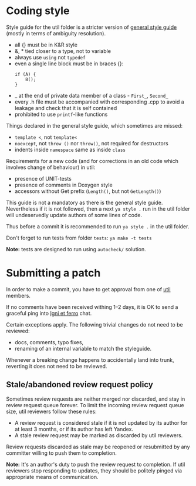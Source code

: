 # Coding style

Style guide for the util folder is a stricter version of
[general style guide](https://docs.yandex-team.ru/arcadia-cpp/cpp_style_guide)
(mostly in terms of ambiguity resolution).

 * all {} must be in K&R style
 * &, * tied closer to a type, not to variable
 * always use `using` not `typedef`
 * even a single line block must be in braces {}:
   ``` 
   if (A) {
       B();
   }
   ``` 
 * _ at the end of private data member of a class - `First_`, `Second_`
 * every .h file must be accompanied with corresponding .cpp to avoid a leakage and check that it is self contained
 * prohibited to use `printf`-like functions


Things declared in the general style guide, which sometimes are missed:

 * `template <`, not `template<`
 * `noexcept`, not `throw ()` nor `throw()`, not required for destructors
 * indents inside `namespace` same as inside `class`


Requirements for a new code (and for corrections in an old code which involves change of behaviour) in util:

 * presence of UNIT-tests
 * presence of comments in Doxygen style
 * accessors without Get prefix (`Length()`, but not `GetLength()`)

This guide is not a mandatory as there is the general style guide.
Nevertheless if it is not followed, then a next `ya style .` run in the util folder will undeservedly update authors of some lines of code.

Thus before a commit it is recommended to run `ya style .` in the util folder.


Don't forget to run tests from folder `tests`: `ya make -t tests`

**Note:** tests are designed to run using `autocheck/` solution.

# Submitting a patch

In order to make a commit, you have to get approval from one of
[util](https://arcanum.yandex-team.ru/arc/trunk/arcadia/groups/util) members.

If no comments have been received withing 1–2 days, it is OK
to send a graceful ping into [Igni et ferro](https://wiki.yandex-team.ru/ignietferro/) chat.

Certain exceptions apply. The following trivial changes do not need to be reviewed:

* docs, comments, typo fixes,
* renaming of an internal variable to match the styleguide.

Whenever a breaking change happens to accidentally land into trunk, reverting it does not need to be reviewed.

## Stale/abandoned review request policy

Sometimes review requests are neither merged nor discarded, and stay in review request queue forever.
To limit the incoming review request queue size, util reviewers follow these rules:

- A review request is considered stale if it is not updated by its author for at least 3 months, or if its author has left Yandex.
- A stale review request may be marked as discarded by util reviewers.

Review requests discarded as stale may be reopened or resubmitted by any committer willing to push them to completion.

**Note:** It's an author's duty to push the review request to completion. 
If util reviewers stop responding to updates, they should be politely pinged via appropriate means of communication.
